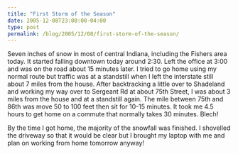```yaml
---
title: "First Storm of the Season"
date: 2005-12-08T23:00:00-04:00
type: post
permalink: /blog/2005/12/08/first-storm-of-the-season/
---
```

Seven inches of snow in most of central Indiana, including the Fishers area today. It started falling downtown today around 2:30. Left the office at 3:00 and was on the road about 15 minutes later. I tried to go home using my normal route but traffic was at a standstill when I left the interstate still about 7 miles from the house. After backtracking a little over to Shadeland and working my way over to Sergeant Rd at about 75th Street, I was about 3 miles from the house and at a standstill again. The mile between 75th and 86th was move 50 to 100 feet then sit for 10-15 minutes. It took me 4.5 hours to get home on a commute that normally takes 30 minutes. Blech!

By the time I got home, the majority of the snowfall was finished. I shovelled the driveway so that it would be clear but I brought my laptop with me and plan on working from home tomorrow anyway!